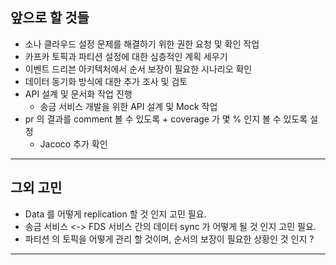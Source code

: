 ## 앞으로 할 것들
- 소나 클라우드 설정 문제를 해결하기 위한 권한 요청 및 확인 작업
- 카프카 토픽과 파티션 설정에 대한 심층적인 계획 세우기
- 이벤트 드리븐 아키텍처에서 순서 보장이 필요한 시나리오 확인
- 데이터 동기화 방식에 대한 추가 조사 및 검토
- API 설계 및 문서화 작업 진행
  - 송금 서비스 개발을 위한 API 설계 및 Mock 작업
- pr 의 결과를 comment 볼 수 있도록 + coverage 가 몇 % 인지 볼 수 있도록 설정
  - Jacoco 추가 확인
---

## 그외 고민
- Data 를 어떻게 replication 할 것 인지 고민 필요.
- 송금 서비스 <-> FDS 서비스 간의 데이터 sync 가 어떻게 될 것 인지 고민 필요.
- 파티션 의 토픽을 어떻게 관리 할 것이며, 순서의 보장이 필요한 상황인 것 인지 ?
---
